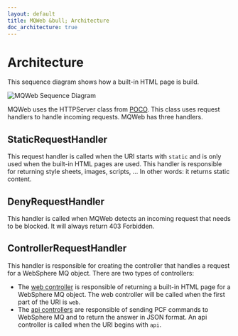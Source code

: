```yaml
---
layout: default
title: MQWeb &bull; Architecture
doc_architecture: true
---
```

Architecture
============

This sequence diagram shows how a built-in HTML page is build.

<img src="{{ site.baseurl }}/img/mqwebsequence.png" style="text-align:center" alt="MQWeb Sequence Diagram" />

MQWeb uses the HTTPServer class from [POCO](http://www.pocoproject.org).
This class uses request handlers to handle incoming requests. MQWeb has three
handlers.

## StaticRequestHandler

This request handler is called when the URI starts with `static` and is only
used when the built-in HTML pages are used. This handler is responsible for
returning style sheets, images, scripts, ... In other words: it returns static
content.

## DenyRequestHandler

This handler is called when MQWeb detects an incoming request that needs to
be blocked. It will always return 403 Forbidden.

## ControllerRequestHandler

This handler is responsible for creating the controller that handles a request
for a WebSphere MQ object. There are two types of controllers:

+ The [web controller](docs/web.html) is responsible of returning a built-in
HTML page for a WebSphere MQ object. The web controller will be called when the
first part of the URI is `web`.
+ The [api controllers](/api/index.html) are responsible of sending PCF commands
to WebSphere MQ and to return the answer in JSON format. An api controller is
called when the URI begins with `api`.
